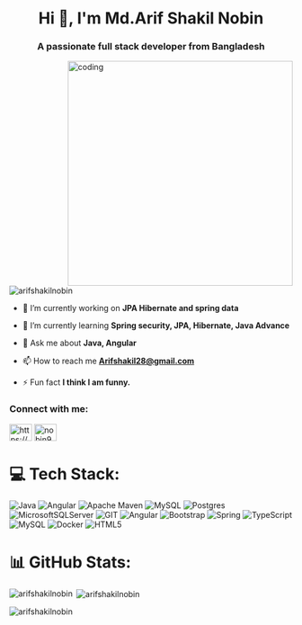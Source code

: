 <h1 align="center">Hi 👋, I'm Md.Arif Shakil Nobin</h1>
<h3 align="center">A passionate full stack developer from Bangladesh</h3>
<img align="right" alt="coding" width="400"  src="https://i.pinimg.com/originals/54/e3/7d/54e37d8074ebcde1d96c77d7b2a7f310.gif">

<p align="left"> <img src="https://komarev.com/ghpvc/?username=arifshakilnobin&label=Profile%20views&color=0e75b6&style=flat" alt="arifshakilnobin" /> </p>


- 🔭 I’m currently working on **JPA Hibernate and spring data**

- 🌱 I’m currently learning **Spring security, JPA, Hibernate, Java Advance**

- 💬 Ask me about **Java, Angular**

- 📫 How to reach me **Arifshakil28@gmail.com**

- ⚡ Fun fact **I think I am funny.**

<h3 align="left">Connect with me:</h3>
<p align="left">
<a href="https://linkedin.com/in/https://www.linkedin.com/in/nobin/" target="blank"><img align="center" src="https://raw.githubusercontent.com/rahuldkjain/github-profile-readme-generator/master/src/images/icons/Social/linked-in-alt.svg" alt="https://www.linkedin.com/in/nobin/" height="30" width="40" /></a>
<a href="https://www.leetcode.com/nobin922" target="blank"><img align="center" src="https://raw.githubusercontent.com/rahuldkjain/github-profile-readme-generator/master/src/images/icons/Social/leet-code.svg" alt="nobin922" height="30" width="40" /></a>
</p>

# 💻 Tech Stack:
![Java](https://img.shields.io/badge/java-%23ED8B00.svg?style=plastic&logo=java&logoColor=white) ![Angular](https://img.shields.io/badge/angular-%23DD0031.svg?style=plastic&logo=angular&logoColor=white) ![Apache Maven](https://img.shields.io/badge/Apache%20Maven-C71A36?style=plastic&logo=Apache%20Maven&logoColor=white) ![MySQL](https://img.shields.io/badge/mysql-%2300f.svg?style=plastic&logo=mysql&logoColor=white) ![Postgres](https://img.shields.io/badge/postgres-%23316192.svg?style=plastic&logo=postgresql&logoColor=white) ![MicrosoftSQLServer](https://img.shields.io/badge/Microsoft%20SQL%20Sever-CC2927?style=plastic&logo=microsoft%20sql%20server&logoColor=white) ![GIT](https://img.shields.io/badge/Git-fc6d26?style=plastic&logo=git&logoColor=white) ![Angular](https://img.shields.io/badge/angular-%23DD0031.svg?style=plastic&logo=angular&logoColor=white) ![Bootstrap](https://img.shields.io/badge/bootstrap-%23563D7C.svg?style=plastic&logo=bootstrap&logoColor=white) ![Spring](https://img.shields.io/badge/spring-%236DB33F.svg?style=plastic&logo=spring&logoColor=white) ![TypeScript](https://img.shields.io/badge/typescript-%23007ACC.svg?style=plastic&logo=typescript&logoColor=white) ![MySQL](https://img.shields.io/badge/mysql-%2300f.svg?style=plastic&logo=mysql&logoColor=white) ![Docker](https://img.shields.io/badge/docker-%230db7ed.svg?style=plastic&logo=docker&logoColor=white) ![HTML5](https://img.shields.io/badge/html5-%23E34F26.svg?style=plastic&logo=html5&logoColor=white)
# 📊 GitHub Stats:
<p><img align="left" src="https://github-readme-stats.vercel.app/api/top-langs?username=arifshakilnobin&show_icons=true&locale=en&layout=compact" alt="arifshakilnobin" /></p>

<p>&nbsp;<img align="center" src="https://github-readme-stats.vercel.app/api?username=arifshakilnobin&show_icons=true&locale=en" alt="arifshakilnobin" /></p>

<p><img align="center" src="https://github-readme-streak-stats.herokuapp.com/?user=arifshakilnobin&" alt="arifshakilnobin" /></p>
